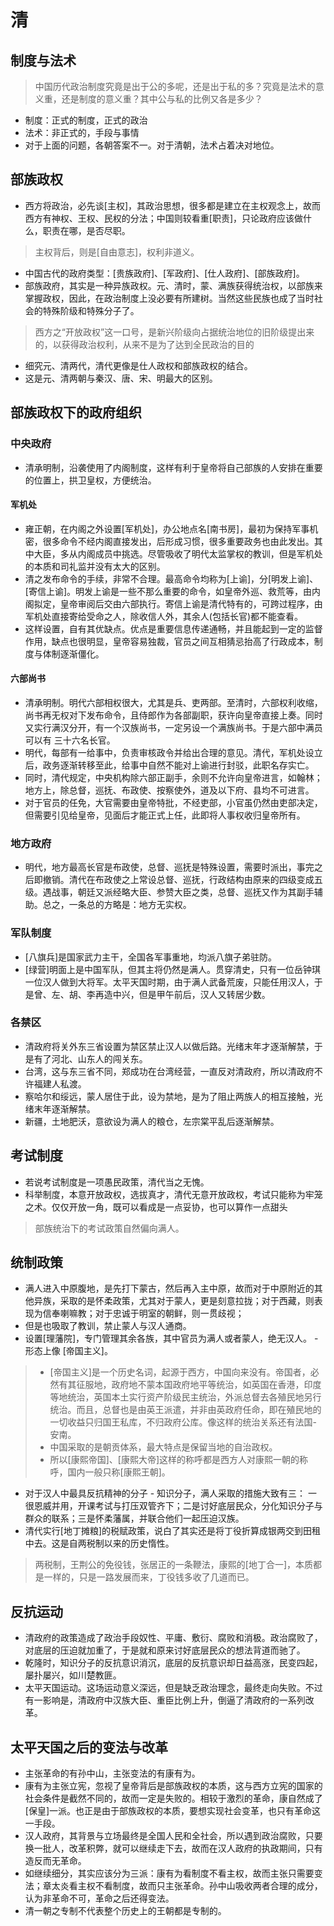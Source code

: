 # 清

## 制度与法术
> 中国历代政治制度究竟是出于公的多呢，还是出于私的多？究竟是法术的意义重，还是制度的意义重？其中公与私的比例又各是多少？
* 制度：正式的制度，正式的政治
* 法术：非正式的，手段与事情
* 对于上面的问题，各朝答案不一。对于清朝，法术占着决对地位。

## 部族政权
* 西方将政治，必先谈[主权]，其政治思想，很多都是建立在主权观念上，故而西方有神权、王权、民权的分法；中国则较看重[职责]，只论政府应该做什么，职责在哪，是否尽职。
> 主权背后，则是[自由意志]，权利非道义。
* 中国古代的政府类型：[贵族政府]、[军政府]、[仕人政府]、[部族政府]。
* 部族政府，其实是一种异族政权。元、清时，蒙、满族获得统治权，以部族来掌握政权，因此，在政治制度上没必要有所建树。当然这些民族也成了当时社会的特殊阶级和特殊分子了。
> 西方之“开放政权”这一口号，是新兴阶级向占据统治地位的旧阶级提出来的，以获得政治权利，从来不是为了达到全民政治的目的
* 细究元、清两代，清代更像是仕人政权和部族政权的结合。
* 这是元、清两朝与秦汉、唐、宋、明最大的区别。

## 部族政权下的政府组织
### 中央政府
* 清承明制，沿袭使用了内阁制度，这样有利于皇帝将自己部族的人安排在重要的位置上，拱卫皇权，方便统治。

#### 军机处
* 雍正朝，在内阁之外设置[军机处]，办公地点名[南书房]，最初为保持军事机密，很多命令不经内阁直接发出，后形成习惯，很多重要政务也由此发出。其中大臣，多从内阁成员中挑选。尽管吸收了明代太监掌权的教训，但是军机处的本质和司礼监并没有太大的区别。
* 清之发布命令的手续，非常不合理。最高命令均称为[上谕]，分[明发上谕]、[寄信上谕]。明发上谕是一些不那么重要的命令，如皇帝外巡、救荒等，由内阁拟定，皇帝审阅后交由六部执行。寄信上谕是清代特有的，可跨过程序，由军机处直接寄给受命之人，除收信人外，其余人(包括长官)都不能查看。
* 这样设置，自有其优缺点。优点是重要信息传递通畅，并且能起到一定的监督作用，缺点也很明显，皇帝容易独裁，官员之间互相猜忌抬高了行政成本，制度与体制逐渐僵化。

#### 六部尚书
* 清承明制。明代六部相权很大，尤其是兵、吏两部。至清时，六部权利收缩，尚书再无权对下发布命令，且侍郎作为各部副职，获许向皇帝直接上奏。同时又实行满汉分开，有一个汉族尚书，一定另设一个满族尚书。于是六部中满员可以有 三十六名长官。
* 明代，每部有一给事中，负责审核政令并给出合理的意见。清代，军机处设立后，政务逐渐转移至此，给事中自然不能对上谕进行封驳，此职名存实亡。
* 同时，清代规定，中央机构除六部正副手，余则不允许向皇帝进言，如翰林；地方上，除总督，巡抚、布政使、按察使外，道及以下府、县均不可进言。
* 对于官员的任免，大官需要由皇帝特批，不经吏部，小官虽仍然由吏部决定，但需要引见给皇帝，见面后才能正式上任，此即将人事权收归皇帝所有。

### 地方政府
* 明代，地方最高长官是布政使，总督、巡抚是特殊设置，需要时派出，事完之后即撤销。清代在布政使之上常设总督、巡抚，行政结构由原来的四级变成五级。遇战事，朝廷又派经略大臣、参赞大臣之类，总督、巡抚又作为其副手辅助。总之，一条总的方略是：地方无实权。

### 军队制度
* [八旗兵]是国家武力主干，全国各军事重地，均派八旗子弟驻防。
* [绿营]明面上是中国军队，但其主将仍然是满人。贯穿清史，只有一位岳钟琪一位汉人做到大将军。太平天国时期，由于满人武备荒废，只能任用汉人，于是曾、左、胡、李再造中兴，但是甲午前后，汉人又转居少数。

### 各禁区
* 清政府将关外东三省设置为禁区禁止汉人以做后路。光绪末年才逐渐解禁，于是有了河北、山东人的闯关东。
* 台湾，这与东三省不同，郑成功在台湾经营，一直反对清政府，所以清政府不许福建人私渡。
* 察哈尔和绥远，蒙人居住于此，设为禁地，是为了阻止两族人的相互接触，光绪末年逐渐解禁。
* 新疆，土地肥沃，意欲设为满人的粮仓，左宗棠平乱后逐渐解禁。

## 考试制度
* 若说考试制度是一项愚民政策，清代当之无愧。
* 科举制度，本意开放政权，选拔真才，清代无意开放政权，考试只能称为牢笼之术。仅仅开放一角，既可以看成是一点妥协，也可以算作一点甜头
> 部族统治下的考试政策自然偏向满人。

## 统制政策
* 满人进入中原腹地，是先打下蒙古，然后再入主中原，故而对于中原附近的其他异族，采取的是怀柔政策，尤其对于蒙人，更是刻意拉拢；对于西藏，则表现为信奉喇嘛教；对于忠诚于明室的朝鲜，则一贯歧视；
* 但是也吸取了教训，禁止蒙人与汉人通商。
* 设置[理藩院]，专门管理其余各族，其中官员为满人或者蒙人，绝无汉人。 - 形态上像 [帝国主义]。
> * [帝国主义]是一个历史名词，起源于西方，中国向来没有。帝国者，必然有其征服地，政府地不蒙本国政府地平等统治，如英国在香港，印度等地统治，英国本土实行资产阶级民主统治，外派总督去各殖民地另行统治。而且，总督也是由英王派遣，并非由英政府任命，即在殖民地的一切收益只归国王私库，不归政府公库。像这样的统治关系还有法国-安南。
> * 中国采取的是朝贡体系，最大特点是保留当地的自治政权。
> * 所以[康熙帝国]、[康熙大帝]这样的称呼都是西方人对康熙一朝的称呼，国内一般只称[康熙王朝]。
* 对于汉人中最具反抗精神的分子 - 知识分子，满人采取的措施大致有三： 一很恩威并用，开课考试与打压双管齐下；二是讨好底层民众，分化知识分子与群众的联系；三是怀柔藩属，并联合他们一起压迫汉族。
* 清代实行[地丁摊粮]的税赋政策，说白了其实还是将丁役折算成银两交到田租中去。这是自两税制以来的历史惰性。
> 两税制，王荆公的免役钱，张居正的一条鞭法，康熙的[地丁合一]，本质都是一样的，只是一路发展而来，丁役钱多收了几道而已。

## 反抗运动
* 清政府的政策造成了政治手段奴性、平庸、敷衍、腐败和消极。政治腐败了，对底层的压迫就加重了，于是就和原来讨好底层民众的想法背道而驰了。
* 乾隆时，知识分子的反抗意识消沉，底层的反抗意识却日益高涨，民变四起，屡扑屡兴，如川楚教匪。
* 太平天国运动。这场运动意义深远，但是缺乏政治理念，最终走向失败。不过有一影响是，清政府中汉族大臣、重臣比例上升，倒逼了清政府的一系列改革。

## 太平天国之后的变法与改革
* 主张革命的有孙中山，主张变法的有康有为。
* 康有为主张立宪，忽视了皇帝背后是部族政权的本质，这与西方立宪的国家的社会条件是截然不同的，故而一定是失败的。相较于激烈的革命，康自然成了[保皇]一派。也正是由于部族政权的本质，要想实现社会变革，也只有革命这一手段。
* 汉人政府，其背景与立场最终是全国人民和全社会，所以遇到政治腐败，只要换一批人，改革积弊，就可以继续走下去，故而在汉人政府的执政期间，只有造反而无革命。
* 如继续细分，其实应该分为三派：康有为看制度不看主权，故而主张只需要变法；章太炎看主权不看制度，故而只主张革命。孙中山吸收两者合理的成分，认为非革命不可，革命之后还得变法。
* 清一朝之专制不代表整个历史上的王朝都是专制的。
